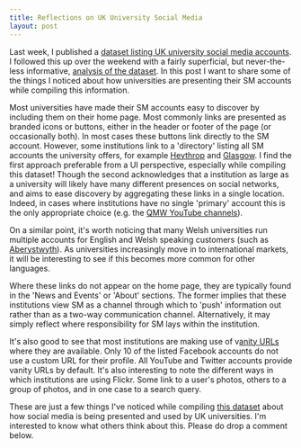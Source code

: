 ```yaml
---
title: Reflections on UK University Social Media
layout: post
---
```

Last week, I published a [dataset listing UK university social media accounts][1]. I followed this up over the weekend with a fairly superficial, but never-the-less informative, [analysis of the dataset][2]. In this post I want to share some of the things I noticed about how universities are presenting their SM accounts while compiling this information.

Most universities have made their SM accounts easy to discover by including them on their home page. Most commonly links are presented as branded icons or buttons, either in the header or footer of the page (or occasionally both). In most cases these buttons link directly to the SM account. However, some institutions link to a 'directory' listing all SM accounts the university offers, for example [Heythrop][3] and [Glasgow][4]. I find the first approach preferable from a UI perspective, especially while compiling this dataset! Though the second acknowledges that a institution as large as a university will likely have many different presences on social networks, and aims to ease discovery by aggregating these links in a single location. Indeed, in cases where institutions have no single 'primary' account this is the only appropriate choice (e.g. the [QMW YouTube channels][8]).

On a similar point, it's worth noticing that many Welsh universities run multiple accounts for English and Welsh speaking customers (such as [Aberystwyth][9]). As universities increasingly move in to international markets, it will be interesting to see if this becomes more common for other languages.

Where these links do not appear on the  home page, they are typically found in the 'News and Events' or 'About' sections. The former implies that these institutions view SM as a channel through which to 'push' information out rather than as a two-way communication channel. Alternatively, it may simply reflect where responsibility for SM lays within the institution.

It's also good to see that most institutions are making use of v[anity URLs][10] where they are available. Only 10 of the listed Facebook accounts do not use a custom URL for their profile. All YouTube and Twitter accounts provide vanity URLs by default. It's also interesting to note the different ways in which institutions are using Flickr. Some link to a user's photos, others to a group of photos, and in one case to a search query.

These are just a few things I've noticed while compiling [this dataset][11] about how social media is being presented and used by UK universities. I'm interested to know what others think about this. Please do drop a comment below.


[1]: /2012/05/24/uk-university-social-media-better-data.html
[2]: /2012/05/26/social-media-in-uk-universities-today.html
[3]: http://www.heythrop.ac.uk/about-us/social-media.html
[4]: http://www.gla.ac.uk/about/socialmedia/
[5]: http://www.addthis.com/
[6]: http://www2.le.ac.uk/about
[7]: http://www.bradford.ac.uk/external/
[8]: http://www.qmul.ac.uk/about/youtube/
[9]: http://www.aber.ac.uk/en/social-media/twitter/
[10]: http://en.wikipedia.org/wiki/Vanity_URL
[11]: https://docs.google.com/spreadsheet/ccc?key=0AvmGs2D9eZgxdFVfWmFQZ2dNcjhBa2h5aXF2aUtyYWc#gid=0